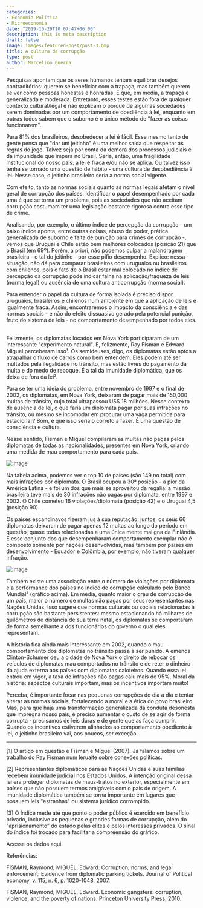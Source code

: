 ```yaml
---
categories:
- Economia Política
- Microeconomia
date: "2019-10-29T10:07:47+06:00"
description: this is meta description
draft: false
image: images/featured-post/post-3.bmp
title: A cultura da corrupção
type: post
author: Marcelino Guerra
---
```


Pesquisas apontam que os seres humanos tentam equilibrar desejos contraditórios: querem se beneficiar com a trapaça, mas também querem se ver como pessoas honestas e honradas. E que, em média, a trapaça é generalizada e moderada. Entretanto, esses testes estão fora de qualquer contexto cultural/legal e não explicam o porquê de algumas sociedades serem dominadas por um comportamento de obediência à lei, enquanto em outras todos sabem que o suborno é o único método de "fazer as coisas funcionarem".

Para 81% dos brasileiros, desobedecer a lei é fácil. Esse mesmo tanto de gente pensa que "dar um jeitinho" é uma melhor saída que respeitar as regras do jogo. Talvez seja por conta da demora dos processos judiciais e da impunidade que impera no Brasil. Seria, então, uma fragilidade institucional do nosso país: a lei é fraca e/ou não se aplica. Ou talvez isso tenha se tornado uma questão de hábito - uma cultura de desobediência à lei. Nesse caso, o jeitinho brasileiro seria a norma social vigente.     

Com efeito, tanto as normas sociais quanto as normas legais afetam o nível geral de corrupção dos países. Identificar o papel desempenhado por cada uma é que se torna um problema, pois as sociedades que não aceitam corrupção costumam ter uma legislação bastante rigorosa contra esse tipo de crime.

Analisando, por exemplo, o último índice de percepção da corrupção - um baixo índice aponta, entre outras coisas, abuso de poder, prática generalizada de suborno e falta de punição para crimes de corrupção -, vemos que Uruguai e Chile estão bem melhores colocados (posição 21) que o Brasil (em 69º). Porém, a priori, não podemos culpar a malandragem brasileira - o tal do jeitinho - por esse pífio desempenho. Explico: nessa situação, não dá para comparar brasileiros com uruguaios ou brasileiros com chilenos, pois o fato de o Brasil estar mal colocado no índice de percepção da corrupção pode indicar falha na aplicação/fraqueza de leis (norma legal) ou ausência de uma cultura anticorrupção (norma social).

Para entender o papel da cultura de forma isolada é preciso dispor uruguaios, brasileiros e chilenos num ambiente em que a aplicação de leis é igualmente fraca. Assim, encontraremos o impacto da consciência e das normas sociais - e não do efeito dissuasivo gerado pela potencial punição, fruto do sistema de leis - no comportamento desempenhado por todos eles. ​

Felizmente, os diplomatas locados em Nova York participaram de um interessante "experimento natural". E, felizmente, Ray Fisman e Edward Miguel perceberam isso¹. Os semideuses, digo, os diplomatas estão aptos a atrapalhar o fluxo de carros como bem entendem. Eles podem até ser multados pela ilegalidade no trânsito, mas estão livres do pagamento da multa e do medo de reboque.  É a tal da imunidade diplomática, que os deixa de fora da lei².

Para se ter uma ideia do problema, entre novembro de 1997 e o final de 2002, os diplomatas, em Nova York, deixaram de pagar mais de 150,000 multas de trânsito, cujo total ultrapassou US$ 18 milhões. Nesse contexto de ausência de lei, o que faria um diplomata pagar por suas infrações no trânsito, ou mesmo se incomodar em procurar uma vaga permitida para estacionar? Bom, é que isso seria o correto a fazer. É uma questão de consciência e cultura.

Nesse sentido, Fisman e Miguel compilaram as multas não pagas pelos diplomatas de todas as nacionalidades, presentes em Nova York, criando uma medida de mau comportamento para cada país.

![image](../../images/post/table_fisman.jpg)

Na tabela acima, podemos ver o top 10 de países  (são 149 no total) com mais infrações por diplomata. O Brasil ocupou a 30ª posição - a pior da América Latina - e foi um dos que mais se aproveitou da regalia: a missão brasileira teve mais de 30 infrações não pagas por diplomata, entre 1997 e 2002. O Chile cometeu 16 violações/diplomata (posição 42) e o Uruguai 4,5 (posição 90).

Os países escandinavos fizeram jus à sua reputação: juntos, os seus 66 diplomatas deixaram de pagar apenas 12 multas ao longo do período em questão, quase todas relacionadas a uma única mente maligna da Finlândia. E esse conjunto dos que desempenharam comportamento exemplar não é composto somente por nações desenvolvidas, mas também por países em desenvolvimento - Equador e Colômbia, por exemplo, não tiveram qualquer infração.

![image](../../images/post/corrup.bmp)

Também existe uma associação entre o número de violações por diplomata e a performance dos países no índice de corrupção calculado pelo Banco Mundial³ (gráfico acima). Em média, quanto maior o grau de corrupção de um país, maior o número de multas não pagas por seus representantes nas Nações Unidas. Isso sugere que normas culturais ou sociais relacionadas à corrupção são bastante persistentes: mesmo estacionando há milhares de quilômetros de distância de sua terra natal, os diplomatas se comportaram de forma semelhante a dos funcionários do governo o qual eles representam.

A história fica ainda mais interessante em 2002, quando o mau comportamento dos diplomatas no trânsito passa a ser punido. A emenda Clinton-Schumer deu a cidade de Nova York o direito de rebocar os veículos de diplomatas mau comportados no trânsito e de reter o dinheiro da ajuda externa aos países com diplomatas caloteiros. Quando essa lei entrou em vigor, a taxa de infrações não pagas caiu mais de 95%. Moral da história: aspectos culturais importam, mas os incentivos importam muito!

Perceba, é importante focar nas pequenas corrupções do dia a dia e tentar alterar as normas sociais, fortalecendo a moral e a ética do povo brasileiro. Mas, para que haja uma transformação generalizada da conduta desonesta que impregna nosso país, é preciso aumentar o custo de se agir de forma corrupta - precisamos de leis duras e de gente que as faça cumprir. Quando os incentivos estiverem alinhados ao comportamento obediente à lei, o jeitinho brasileiro vai, aos poucos, ser exceção.

---

[1] O artigo em questão é Fisman e Miguel (2007). Já falamos sobre um trabalho do Ray Fisman num leruaite sobre conexões políticas.

[2] Representantes diplomáticos para as Nações Unidas e suas famílias recebem imunidade judicial nos Estados Unidos. A intenção original dessa lei era proteger diplomatas de maus-tratos no exterior, especialmente em países que não possuem termos amigáveis com o país de origem. A imunidade diplomática também se torna importante em lugares que possuem leis "estranhas" ou sistema jurídico corrompido.

​[3] O índice mede até que ponto o poder público é exercido em benefício privado, inclusive as pequenas e grandes formas de corrupção, além do “aprisionamento” do estado pelas elites e pelos interesses privados. O sinal do índice foi trocado para facilitar a compreensão do gráfico.

Acesse os dados aqui

Referências:

FISMAN, Raymond; MIGUEL, Edward. Corruption, norms, and legal enforcement: Evidence from diplomatic parking tickets. Journal of Political economy, v. 115, n. 6, p. 1020-1048, 2007.

FISMAN, Raymond; MIGUEL, Edward. Economic gangsters: corruption, violence, and the poverty of nations. Princeton University Press, 2010.
